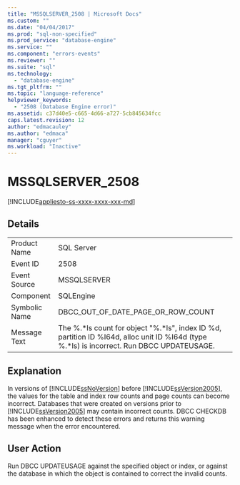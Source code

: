 ```yaml
---
title: "MSSQLSERVER_2508 | Microsoft Docs"
ms.custom: ""
ms.date: "04/04/2017"
ms.prod: "sql-non-specified"
ms.prod_service: "database-engine"
ms.service: ""
ms.component: "errors-events"
ms.reviewer: ""
ms.suite: "sql"
ms.technology: 
  - "database-engine"
ms.tgt_pltfrm: ""
ms.topic: "language-reference"
helpviewer_keywords: 
  - "2508 (Database Engine error)"
ms.assetid: c37d40e5-c665-4d66-a727-5cb845634fcc
caps.latest.revision: 12
author: "edmacauley"
ms.author: "edmaca"
manager: "cguyer"
ms.workload: "Inactive"
---
```

# MSSQLSERVER_2508
[!INCLUDE[appliesto-ss-xxxx-xxxx-xxx-md](../../includes/appliesto-ss-xxxx-xxxx-xxx-md.md)]
  
## Details  
  
|||  
|-|-|  
|Product Name|SQL Server|  
|Event ID|2508|  
|Event Source|MSSQLSERVER|  
|Component|SQLEngine|  
|Symbolic Name|DBCC_OUT_OF_DATE_PAGE_OR_ROW_COUNT|  
|Message Text|The %.*ls count for object "%.\*ls", index ID %d, partition ID %I64d, alloc unit ID %I64d (type %.\*ls) is incorrect. Run DBCC UPDATEUSAGE.|  
  
## Explanation  
In versions of [!INCLUDE[ssNoVersion](../../includes/ssnoversion-md.md)] before [!INCLUDE[ssVersion2005](../../includes/ssversion2005-md.md)], the values for the table and index row counts and page counts can become incorrect. Databases that were created on versions prior to [!INCLUDE[ssVersion2005](../../includes/ssversion2005-md.md)] may contain incorrect counts. DBCC CHECKDB has been enhanced to detect these errors and returns this warning message when the error encountered.  
  
## User Action  
Run DBCC UPDATEUSAGE against the specified object or index, or against the database in which the object is contained to correct the invalid counts.  
  
